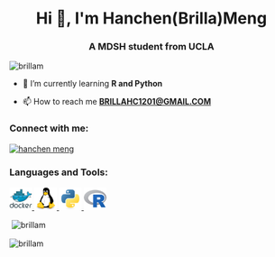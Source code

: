 <h1 align="center">Hi 👋, I'm Hanchen(Brilla)Meng</h1>
<h3 align="center">A MDSH student from UCLA</h3>

<p align="left"> <img src="https://komarev.com/ghpvc/?username=brillam&label=Profile%20views&color=0d6296&style=flat" alt="brillam" /> </p>

- 🌱 I’m currently learning **R and Python**

- 📫 How to reach me **BRILLAHC1201@GMAIL.COM**

<h3 align="left">Connect with me:</h3>
<p align="left">
<a href="https://linkedin.com/in/hanchen meng" target="blank"><img align="center" src="https://raw.githubusercontent.com/rahuldkjain/github-profile-readme-generator/master/src/images/icons/Social/linked-in-alt.svg" alt="hanchen meng" height="30" width="40" /></a>
</p>

<h3 align="left">Languages and Tools:</h3>
<p align="left"> <a href="https://www.docker.com/" target="_blank" rel="noreferrer"> <img src="https://raw.githubusercontent.com/devicons/devicon/master/icons/docker/docker-original-wordmark.svg" alt="docker" width="40" height="40"/> </a> <a href="https://www.linux.org/" target="_blank" rel="noreferrer"> <img src="https://raw.githubusercontent.com/devicons/devicon/master/icons/linux/linux-original.svg" alt="linux" width="40" height="40"/> </a> <a href="https://www.python.org" target="_blank" rel="noreferrer"> <img src="https://raw.githubusercontent.com/devicons/devicon/master/icons/python/python-original.svg" alt="python" width="40" height="40"/> </a> <a href="https://https://posit.co/" target="_blank" rel="noreferrer"> <img src="https://raw.githubusercontent.com/devicons/devicon/master/icons/r/r-original.svg" alt="r" width="40" height="40"/> </a> </p>

<p>&nbsp;<img align="center" src="https://github-readme-stats.vercel.app/api?username=brillam&show_icons=true&locale=en" alt="brillam" /></p>

<p><img align="center" src="https://github-readme-streak-stats.herokuapp.com/?user=brillam&" alt="brillam" /></p>

